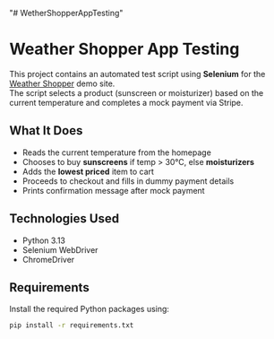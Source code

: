 "# WetherShopperAppTesting" 
# Weather Shopper App Testing

This project contains an automated test script using **Selenium** for the [Weather Shopper](https://weathershopper.pythonanywhere.com/) demo site.  
The script selects a product (sunscreen or moisturizer) based on the current temperature and completes a mock payment via Stripe.

## What It Does

- Reads the current temperature from the homepage
- Chooses to buy **sunscreens** if temp > 30°C, else **moisturizers**
- Adds the **lowest priced** item to cart
- Proceeds to checkout and fills in dummy payment details
- Prints confirmation message after mock payment

## Technologies Used

- Python 3.13
- Selenium WebDriver
- ChromeDriver

## Requirements

Install the required Python packages using:

```bash
pip install -r requirements.txt
